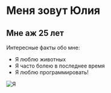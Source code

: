 # Меня зовут Юлия
## Мне аж 25 лет 
Интересные факты обо мне: 
- Я люблю животных
- Я часто болею в последнее время
- Я люблю программировать!

![Я](https://vk.com/i_am_not_a_cat?z=photo286564826_457240130%2Fphotos286564826)

